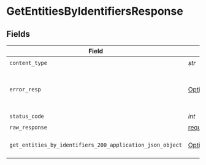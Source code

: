 # GetEntitiesByIdentifiersResponse


## Fields

| Field                                                                                                                         | Type                                                                                                                          | Required                                                                                                                      | Description                                                                                                                   |
| ----------------------------------------------------------------------------------------------------------------------------- | ----------------------------------------------------------------------------------------------------------------------------- | ----------------------------------------------------------------------------------------------------------------------------- | ----------------------------------------------------------------------------------------------------------------------------- |
| `content_type`                                                                                                                | *str*                                                                                                                         | :heavy_check_mark:                                                                                                            | N/A                                                                                                                           |
| `error_resp`                                                                                                                  | [Optional[shared.ErrorResp]](../../models/shared/errorresp.md)                                                                | :heavy_minus_sign:                                                                                                            | The request could not be validated                                                                                            |
| `status_code`                                                                                                                 | *int*                                                                                                                         | :heavy_check_mark:                                                                                                            | N/A                                                                                                                           |
| `raw_response`                                                                                                                | [requests.Response](https://requests.readthedocs.io/en/latest/api/#requests.Response)                                         | :heavy_minus_sign:                                                                                                            | N/A                                                                                                                           |
| `get_entities_by_identifiers_200_application_json_object`                                                                     | [Optional[GetEntitiesByIdentifiers200ApplicationJSON]](../../models/operations/getentitiesbyidentifiers200applicationjson.md) | :heavy_minus_sign:                                                                                                            | The returned Entities                                                                                                         |